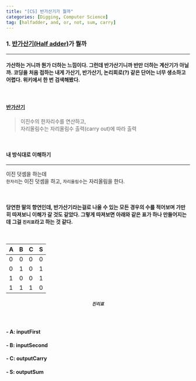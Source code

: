 ```yaml
---
title: "[CS] 반가산기가 뭘까"
categories: [Digging, Computer Science]
tag: [halfadder, and, or, not, sum, carry]
---
```


### 1. [반가산기(Half adder)](https://ko.wikipedia.org/wiki/%EA%B0%80%EC%82%B0%EA%B8%B0)가 뭘까

---

#### 가산하는 거니까 뭔가 더하는 느낌이다. 그런데 반가산기니까 반만 더하는 계산기가 아닐까. 코딩을 처음 접하는 내게 가산기, 반가산기, 논리회로(?) 같은 단어는 너무 생소하고 어렵다. 위키에서 한 번 검색해봤다.

<br>

#### [반가산기](https://ko.wikipedia.org/wiki/%EA%B0%80%EC%82%B0%EA%B8%B0)

> 이진수의 한자리수를 연산하고, <br>자리올림수는 자리올림수 출력(carry out)에 따라 출력

<br>

#### **내 방식대로 이해하기**

---

이진 덧셈을 하는데
<br>
`한자리`는 이진 덧셈을 하고,
`자리올림수`는 자리올림을 한다.

<br>

#### 당연한 말의 향연인데, 반가산기라는걸로 나올 수 있는 모든 경우의 수를 적어보며 가만히 따져보니 이해가 갈 것도 같았다. 그렇게 따져보면 아래와 같은 표가 하나 만들어지는데 그걸 `진리표`라고 하는 것 같다.

<br>
<center>

| A   | B   | C   | S   |
| --- | --- | --- | --- |
| 0   | 0   | 0   | 0   |
| 0   | 1   | 0   | 1   |
| 1   | 0   | 0   | 1   |
| 1   | 1   | 1   | 0   |

##### **`진리표`**

</center>
<br>

#### - A: inputFirst

#### - B: inputSecond

#### - C: outputCarry

#### - S: outputSum
